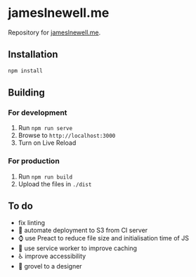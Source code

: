 # jameslnewell.me

Repository for [jameslnewell.me](https://jameslnewell.me).

## Installation

```bash
npm install
```

## Building

### For development

1. Run `npm run serve`
2. Browse to `http://localhost:3000`
3. Turn on Live Reload

### For production

1. Run `npm run build`
2. Upload the files in `./dist`

## To do
- fix linting
- :traffic_light: automate deployment to S3 from CI server
- :watch: use Preact to reduce file size and initialisation time of JS
- :elephant: use service worker to improve caching
- :wheelchair: improve accessibility
- :art: grovel to a designer
